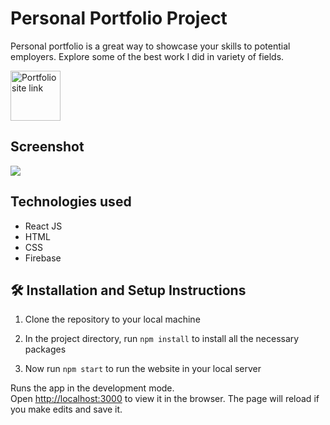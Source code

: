# Personal Portfolio Project

Personal portfolio is a great way to showcase your skills to potential employers. Explore some of the best work I did in variety of fields. 

<a href="https://shravanthreddy.me">
    <img alt="Portfolio site link"
        height="80"
        src="/Readme/shravanth-badge.png" />
</a>

## Screenshot

<img src="/Readme/portfolio-site.png"><img/>

## Technologies used
- React JS
- HTML
- CSS
- Firebase

## 🛠 Installation and Setup Instructions

1. Clone the repository to your local machine

2. In the project directory, run `npm install` to install all the necessary packages

3. Now run `npm start` to run the website in your local server

Runs the app in the development mode.\
Open [http://localhost:3000](http://localhost:3000) to view it in the browser.
The page will reload if you make edits and save it.
